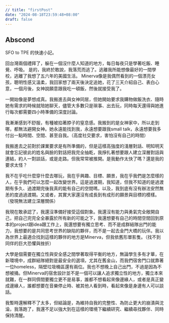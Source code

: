 ```yaml
---
// title: "firstPost"
date: "2024-08-18T23:59:48+08:00"
draft: false
---
```


## Abscond

SFO to TPE 的快速小記。


回台灣兩個禮拜了，躲在一個沒什麼人知道的地方，每日每夜只是學著吃飯、睡覺、呼吸。
是的，我終於敢說，我落荒而逃了。逃離我所能想像最好的一間學校，逃離了我想了五六年的美國生活。
Minerva像是我偶然看到的一個漂亮女孩，聰明性感又溫柔，我回家想了兩天後決定追她，花了三天介紹自己、表白心意，一個月後，女神說願意跟我吃一頓飯，然後就接受我了。


一開始像是夢想成真。我搬進去與女神同居，但她開始要求我購物做飯洗衣、隨時她有需求的時候就陪她聊天，儘管大多數只是瑣事、出去玩，同時每天還得與她進行每次都需要四小時準備的深度討論。


我漸漸感到不舒服，有種被掐著脖子的窒息感。我搬到的是女神家中，所以走到哪，都無法避開女神。她永遠能找到我，永遠想要跟我small talk，永遠想要我多付出一點時間、空間、甚至自我。（高度社交要求，害怕沒有自己的時間）


我搬進去之前對於課業要求是有所準備的，但是這樣高強度的淺層對話、明知明天就會忘記彼此的姓名與臉的對話把我完全抽乾，我掙扎著想要跟人建立深層對話與連結，約人一對談話，或是走路。但我常常被推開。是我動作太快了嗎？還是我的要求太怪？


我不在乎吃什麼穿什麼去哪玩，我在乎興趣、目標、願景，我在乎我們是怎麼樣的人，在乎我們可以怎麼一起改變世界。這是過渡期，我知道，但我不知道的是過渡期有多久、過渡期完後我真的能有自己的空間嗎，以及，我到底有沒有辦法安然無恙的度過過渡期。又或者，其實大家還沒有成長到有成形的願景與目標的模樣。（發現無法建立深層關係）


我現在敢承認了，我還沒準備好接受這個對象。我還沒有能力與勇氣完全敞開自己，把自己完完全全暴露於所有新的可能之下，我還想要有自己的時間空間回到原本的project跟idea跟工作上，我還想要有獨立思考、而不是成群結隊出門的能力，我想要的是共同思考世界的缺陷的夥伴，而不是一起去金門大橋的玩伴。我以為世界上最適合找到這樣的夥伴的地方是Minerva，但我依舊形單影隻。（找不到同伴的巨大恐懼與挫折）


大學是個需要在獨立性與安全感之間學著取得平衡的地方，無論學生多有才華，在新環境中，成群結隊絕對是最安全的選項，尤其在舊金山，而我們宿舍門口就靠著一位homeless，隔壁垃圾桶區還有兩位。我也不想晚上自己出門，不過是因為不想被捅。但Minerva的宿舍設計並不是一個可以讓人追求獨立性的地方，獨立本來就難，在一群同儕間要獨立更不是易事，誰都不想看起來像邊緣人，或者是真正變成邊緣人，誰都想要在音樂停止時、被其他人看到時，看起來像是身邊有人可以談話。


我暫時還解釋不了太多，但結論是，為維持自我的完整性、為防止更大的崩潰與沈淪，我落跑了，我還不足以強大到在這樣的環境下繼續研究、繼續尋找夥伴、同時保持清醒。